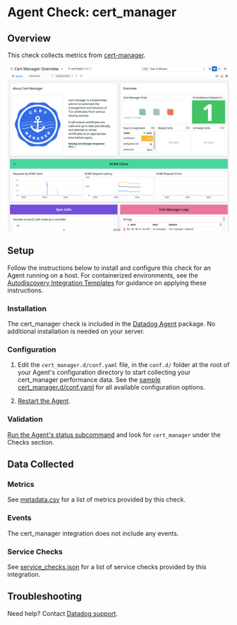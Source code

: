 # Agent Check: cert_manager

## Overview

This check collects metrics from [cert-manager][1].

![Cert-Manager Overview Dashboard][2]

## Setup

Follow the instructions below to install and configure this check for an Agent running on a host. For containerized environments, see the [Autodiscovery Integration Templates][3] for guidance on applying these instructions.

### Installation

The cert_manager check is included in the [Datadog Agent][3] package.
No additional installation is needed on your server.

### Configuration

1. Edit the `cert_manager.d/conf.yaml` file, in the `conf.d/` folder at the root of your Agent's configuration directory to start collecting your cert_manager performance data. See the [sample cert_manager.d/conf.yaml][4] for all available configuration options.

2. [Restart the Agent][5].

### Validation

[Run the Agent's status subcommand][6] and look for `cert_manager` under the Checks section.

## Data Collected

### Metrics

See [metadata.csv][7] for a list of metrics provided by this check.

### Events

The cert_manager integration does not include any events.

### Service Checks

See [service_checks.json][8] for a list of service checks provided by this integration.

## Troubleshooting

Need help? Contact [Datadog support][9].

[1]: https://github.com/jetstack/cert-manager
[2]: https://raw.githubusercontent.com/DataDog/integrations-core/master/cert_manager/images/overview_dashboard.png
[3]: https://docs.datadoghq.com/agent/kubernetes/integrations/
[4]: https://github.com/DataDog/integrations-core/blob/master/cert_manager/datadog_checks/cert_manager/data/conf.yaml.example
[5]: https://docs.datadoghq.com/agent/guide/agent-commands/#start-stop-and-restart-the-agent
[6]: https://docs.datadoghq.com/agent/guide/agent-commands/#agent-status-and-information
[7]: https://github.com/DataDog/integrations-core/blob/master/cert_manager/metadata.csv
[8]: https://github.com/DataDog/integrations-core/blob/master/cert_manager/assets/service_checks.json
[9]: https://docs.datadoghq.com/help/